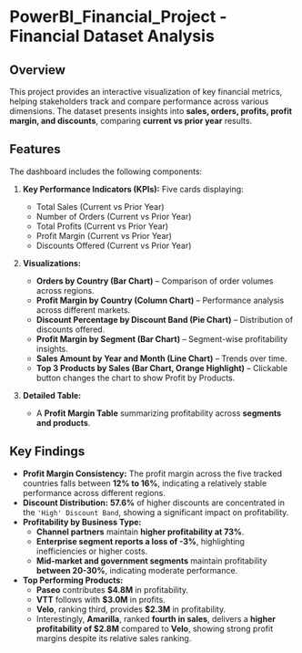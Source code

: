 # PowerBI_Financial_Project - Financial Dataset Analysis

## Overview
This project provides an interactive visualization of key financial metrics, helping stakeholders track and compare performance across various dimensions. The dataset presents insights into **sales, orders, profits, profit margin, and discounts**, comparing **current vs prior year** results.

## Features
The dashboard includes the following components:
1. **Key Performance Indicators (KPIs):** Five cards displaying:
   - Total Sales (Current vs Prior Year)
   - Number of Orders (Current vs Prior Year)
   - Total Profits (Current vs Prior Year)
   - Profit Margin (Current vs Prior Year)
   - Discounts Offered (Current vs Prior Year)

2. **Visualizations:**
   - **Orders by Country (Bar Chart)** – Comparison of order volumes across regions.
   - **Profit Margin by Country (Column Chart)** – Performance analysis across different markets.
   - **Discount Percentage by Discount Band (Pie Chart)** – Distribution of discounts offered.
   - **Profit Margin by Segment (Bar Chart)** – Segment-wise profitability insights.
   - **Sales Amount by Year and Month (Line Chart)** – Trends over time.
   - **Top 3 Products by Sales (Bar Chart, Orange Highlight)** – Clickable button changes the chart to show Profit by Products.

3. **Detailed Table:** 
   - A **Profit Margin Table** summarizing profitability across **segments and products**.

## Key Findings
- **Profit Margin Consistency:** The profit margin across the five tracked countries falls between **12% to 16%**, indicating a relatively stable performance across different regions.
- **Discount Distribution:** **57.6%** of higher discounts are concentrated in the `'High' Discount Band`, showing a significant impact on profitability.
- **Profitability by Business Type:**
   - **Channel partners** maintain **higher profitability at 73%**.
   - **Enterprise segment reports a loss of -3%**, highlighting inefficiencies or higher costs.
   - **Mid-market and government segments** maintain profitability **between 20-30%**, indicating moderate performance.
- **Top Performing Products:**
   - **Paseo** contributes **$4.8M** in profitability.
   - **VTT** follows with **$3.0M** in profits.
   - **Velo**, ranking third, provides **$2.3M** in profitability.
   - Interestingly, **Amarilla**, ranked **fourth in sales**, delivers a **higher profitability of $2.8M** compared to **Velo**, showing strong profit margins despite its relative sales ranking.

